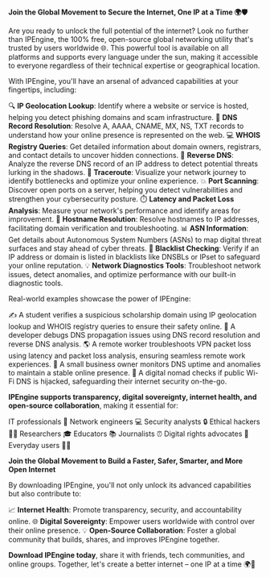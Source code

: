 **Join the Global Movement to Secure the Internet, One IP at a Time 🌍🛡️**

Are you ready to unlock the full potential of the internet? Look no further than IPEngine, the 100% free, open-source global networking utility that's trusted by users worldwide 🌐. This powerful tool is available on all platforms and supports every language under the sun, making it accessible to everyone regardless of their technical expertise or geographical location.

With IPEngine, you'll have an arsenal of advanced capabilities at your fingertips, including:

🔍 **IP Geolocation Lookup**: Identify where a website or service is hosted, helping you detect phishing domains and scam infrastructure.
📡 **DNS Record Resolution**: Resolve A, AAAA, CNAME, MX, NS, TXT records to understand how your online presence is represented on the web.
💻 **WHOIS Registry Queries**: Get detailed information about domain owners, registrars, and contact details to uncover hidden connections.
🔴 **Reverse DNS**: Analyze the reverse DNS record of an IP address to detect potential threats lurking in the shadows.
🚀 **Traceroute**: Visualize your network journey to identify bottlenecks and optimize your online experience.
💥 **Port Scanning**: Discover open ports on a server, helping you detect vulnerabilities and strengthen your cybersecurity posture.
⏱️ **Latency and Packet Loss Analysis**: Measure your network's performance and identify areas for improvement.
👀 **Hostname Resolution**: Resolve hostnames to IP addresses, facilitating domain verification and troubleshooting.
📊 **ASN Information**: Get details about Autonomous System Numbers (ASNs) to map digital threat surfaces and stay ahead of cyber threats.
🔴 **Blacklist Checking**: Verify if an IP address or domain is listed in blacklists like DNSBLs or IPset to safeguard your online reputation.
💡 **Network Diagnostics Tools**: Troubleshoot network issues, detect anomalies, and optimize performance with our built-in diagnostic tools.

Real-world examples showcase the power of IPEngine:

✍️ A student verifies a suspicious scholarship domain using IP geolocation lookup and WHOIS registry queries to ensure their safety online.
🤖 A developer debugs DNS propagation issues using DNS record resolution and reverse DNS analysis.
🌎 A remote worker troubleshoots VPN packet loss using latency and packet loss analysis, ensuring seamless remote work experiences.
💼 A small business owner monitors DNS uptime and anomalies to maintain a stable online presence.
🚀 A digital nomad checks if public Wi-Fi DNS is hijacked, safeguarding their internet security on-the-go.

**IPEngine supports transparency, digital sovereignty, internet health, and open-source collaboration**, making it essential for:

IT professionals 🔧
Network engineers 💻
Security analysts 🔒
Ethical hackers 🕵️‍♂️
Researchers 🎓
Educators 📚
Journalists ⏰
Digital rights advocates 🌟
Everyday users 👩‍💻

**Join the Global Movement to Build a Faster, Safer, Smarter, and More Open Internet**

By downloading IPEngine, you'll not only unlock its advanced capabilities but also contribute to:

📈 **Internet Health**: Promote transparency, security, and accountability online.
🌐 **Digital Sovereignty**: Empower users worldwide with control over their online presence.
💡 **Open-Source Collaboration**: Foster a global community that builds, shares, and improves IPEngine together.

**Download IPEngine today**, share it with friends, tech communities, and online groups. Together, let's create a better internet – one IP at a time 🌍👊